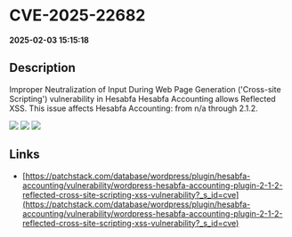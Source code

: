 # CVE-2025-22682

**2025-02-03 15:15:18**

## Description
Improper Neutralization of Input During Web Page Generation ('Cross-site Scripting') vulnerability in Hesabfa Hesabfa Accounting allows Reflected XSS. This issue affects Hesabfa Accounting: from n/a through 2.1.2.

![](https://img.shields.io/static/v1?label=Score&message=7.1&color=red)
![](https://img.shields.io/static/v1?label=Severity&message=HIGH&color=red)
![](https://img.shields.io/static/v1?label=CWE&message=XSS&color=green)

## Links
- [https://patchstack.com/database/wordpress/plugin/hesabfa-accounting/vulnerability/wordpress-hesabfa-accounting-plugin-2-1-2-reflected-cross-site-scripting-xss-vulnerability?_s_id=cve](https://patchstack.com/database/wordpress/plugin/hesabfa-accounting/vulnerability/wordpress-hesabfa-accounting-plugin-2-1-2-reflected-cross-site-scripting-xss-vulnerability?_s_id=cve)
